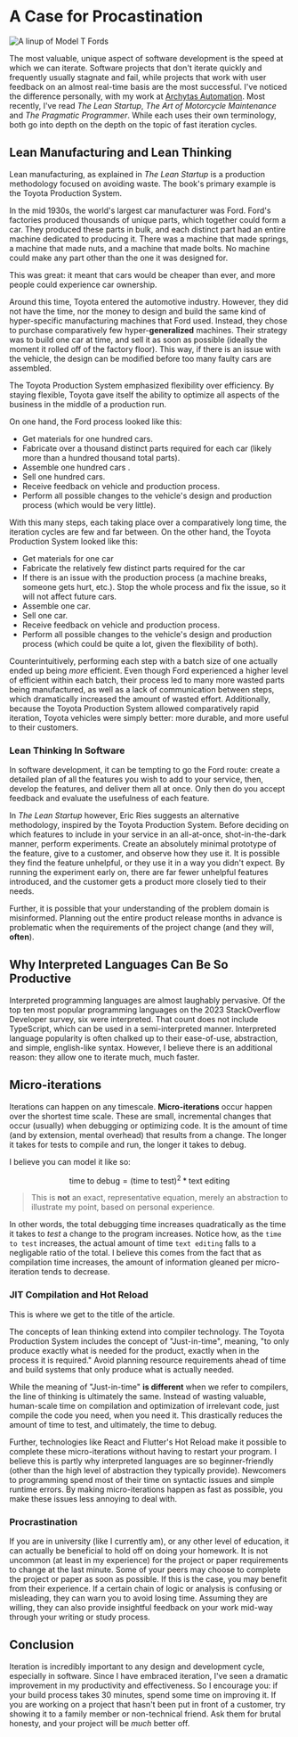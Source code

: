 # A Case for Procastination

![A linup of Model T Fords](/images/model_t.jpg)

The most valuable, unique aspect of software development is the speed at which we can iterate.
Software projects that don't iterate quickly and frequently usually stagnate and fail, while projects that work with user feedback on an almost real-time basis are the most successful.
I've noticed the difference personally, with my work at [Archytas Automation](https://archytasinc.com/).
Most recently, I've read _The Lean Startup_, _The Art of Motorcycle Maintenance_ and _The Pragmatic Programmer_.
While each uses their own terminology, both go into depth on the depth on the topic of fast iteration cycles.

## Lean Manufacturing and Lean Thinking

Lean manufacturing, as explained in _The Lean Startup_ is a production methodology focused on avoiding waste.
The book's primary example is the Toyota Production System.

In the mid 1930s, the world's largest car manufacturer was Ford.
Ford's factories produced thousands of unique parts, which together could form a car.
They produced these parts in bulk, and each distinct part had an entire machine dedicated to producing it.
There was a machine that made springs, a machine that made nuts, and a machine that made bolts.
No machine could make any part other than the one it was designed for.

This was great: it meant that cars would be cheaper than ever, and more people could experience car ownership.

Around this time, Toyota entered the automotive industry.
However, they did not have the time, nor the money to design and build the same kind of hyper-specific manufacturing machines that Ford used.
Instead, they chose to purchase comparatively few hyper-__generalized__ machines.
Their strategy was to build one car at time, and sell it as soon as possible (ideally the moment it rolled off of the factory floor).
This way, if there is an issue with the vehicle, the design can be modified before too many faulty cars are assembled.

The Toyota Production System emphasized flexibility over efficiency.
By staying flexible, Toyota gave itself the ability to optimize all aspects of the business in the middle of a production run.

On one hand, the Ford process looked like this:

- Get materials for one hundred cars.
- Fabricate over a thousand distinct parts required for each car (likely more than a hundred thousand total parts).
- Assemble one hundred cars .
- Sell one hundred cars.
- Receive feedback on vehicle and production process.
- Perform all possible changes to the vehicle's design and production process (which would be very little).

With this many steps, each taking place over a comparatively long time, the iteration cycles are few and far between.
On the other hand, the Toyota Production System looked like this:

- Get materials for one car
- Fabricate the relatively few distinct parts required for the car
- If there is an issue with the production process (a machine breaks, someone gets hurt, etc.). 
  Stop the whole process and fix the issue, so it will not affect future cars.
- Assemble one car.
- Sell one car.
- Receive feedback on vehicle and production process.
- Perform all possible changes to the vehicle's design and production process (which could be quite a lot, given the flexibility of both).

Counterintuitively, performing each step with a batch size of one actually ended up being _more_ efficient.
Even though Ford experienced a higher level of efficient within each batch, their process led to many more wasted parts being manufactured,
as well as a lack of communication between steps, which dramatically increased the amount of wasted effort.
Additionally, because the Toyota Production System allowed comparatively rapid iteration, Toyota vehicles were simply better: more durable, and more useful to their customers.

### Lean Thinking In Software

In software development, it can be tempting to go the Ford route:
create a detailed plan of all the features you wish to add to your service,
then, develop the features, and deliver them all at once.
Only then do you accept feedback and evaluate the usefulness of each feature.

In _The Lean Startup_ however, Eric Ries suggests an alternative methodology, inspired by the Toyota Production System.
Before deciding on which features to include in your service in an all-at-once, shot-in-the-dark manner, perform experiments.
Create an absolutely minimal prototype of the feature, give to a customer, and observe how they use it.
It is possible they find the feature unhelpful, or they use it in a way you didn't expect.
By running the experiment early on, there are far fewer unhelpful features introduced, and the customer gets a product more closely tied to their needs.

Further, it is possible that your understanding of the problem domain is misinformed.
Planning out the entire product release months in advance is problematic when the requirements of the project change (and they will, __often__).

## Why Interpreted Languages Can Be So Productive

Interpreted programming languages are almost laughably pervasive. 
Of the top ten most popular programming languages on the 2023 StackOverflow Developer survey, six were interpreted.
That count does not include TypeScript, which can be used in a semi-interpreted manner.
Interpreted language popularity is often chalked up to their ease-of-use, abstraction, and simple, english-like syntax.
However, I believe there is an additional reason: they allow one to iterate much, much faster. 

## Micro-iterations

Iterations can happen on any timescale. 
__Micro-iterations__ occur happen over the shortest time scale.
These are small, incremental changes that occur (usually) when debugging or optimizing code.
It is the amount of time (and by extension, mental overhead) that results from a change.
The longer it takes for tests to compile and run, the longer it takes to debug.

I believe you can model it like so:

$$
\text{time to debug} = (\text{time to test})^2 * \text{text editing}
$$

> This is __not__ an exact, representative equation, merely an abstraction to illustrate my point, based on personal experience.

In other words, the total debugging time increases quadratically as the time it takes to _test_ a change to the program increases.
Notice how, as the `time to test` increases, the actual amount of time `text editing` falls to a negligable ratio of the total.
I believe this comes from the fact that as compilation time increases, the amount of information gleaned per micro-iteration tends to decrease.

### JIT Compilation and Hot Reload

This is where we get to the title of the article.

The concepts of lean thinking extend into compiler technology.
The Toyota Production System includes the concept of "Just-in-time", meaning,
"to only produce exactly what is needed for the product, exactly when in the process it is required."
Avoid planning resource requirements ahead of time and build systems that only produce what is actually needed.

While the meaning of "Just-in-time" __is different__ when we refer to compilers, the line of thinking is ultimately the same.
Instead of wasting valuable, human-scale time on compilation and optimization of irrelevant code, just compile the code you need, when you need it.
This drastically reduces the amount of time to test, and ultimately, the time to debug.

Further, technologies like React and Flutter's Hot Reload make it possible to complete these micro-iterations without having to restart your program. 
I believe this is partly why interpreted languages are so beginner-friendly (other than the high level of abstraction they typically provide).
Newcomers to programming spend most of their time on syntactic issues and simple runtime errors.
By making micro-iterations happen as fast as possible, you make these issues less annoying to deal with.

### Procrastination

If you are in university (like I currently am), or any other level of education, it can actually be beneficial to hold off on doing your homework.
It is not uncommon (at least in my experience) for the project or paper requirements to change at the last minute.
Some of your peers may choose to complete the project or paper as soon as possible.
If this is the case, you may benefit from their experience.
If a certain chain of logic or analysis is confusing or misleading, they can warn you to avoid losing time.
Assuming they are willing, they can also provide insightful feedback on your work mid-way through your writing or study process.

## Conclusion

Iteration is incredibly important to any design and development cycle, especially in software.
Since I have embraced iteration, I've seen a dramatic improvement in my productivity and effectiveness.
So I encourage you: if your build process takes 30 minutes, spend some time on improving it.
If you are working on a project that hasn't been put in front of a customer, try showing it to a family member or non-technical friend.
Ask them for brutal honesty, and your project will be *much* better off.
